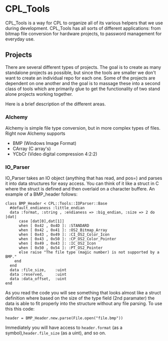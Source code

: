 CPL_Tools
=========

CPL_Tools is a way for CPL to organize all of its various helpers that we use during development.  CPL\_Tools has all sorts of different applications: from bitmap file conversion for hardware projects, to password management for everyday use.

Projects
--------

There are several different types of projects.  The goal is to create as many standalone projects as possible, but since the tools are smaller we don't want to create an individual repo for each one.  Some of the projects are dependent on one another and the goal is to massage these into a second class of tools which are primarily glue to get the functionality of two stand alone projects working together.

Here is a brief description of the different areas.

### Alchemy ###

Alchemy is simple file type conversion, but in more complex types of files.  Right now Alchemy supports

* BMP    (Windows Image Format)
* CArray (C array's)
* YCbCr  (Video digital compression 4:2:2)

### IO_Parser ###

IO_Parser takes an IO object (anything that has read, and pos=) and parses it into data structures for easy access.  You can think of it like a struct in C where the struct is defined and then overlaid on a character buffere.  An example of a BMP_header follows:

    class BMP_Header < CPL::Tools::IOParser::Base
      #default_endianess :little_endian
      data :format, :string , :endianess => :big_endian, :size => 2 do |dat|
          case [dat[0],dat[1]]
          when [ 0x42 , 0x4D ]: :STANDARD
          when [ 0x42 , 0x41 ]: :OS2_Bitmap_Array
          when [ 0x43 , 0x49 ]: :CI_OS2_Color_Icon
          when [ 0x43 , 0x50 ]: :CP_OS2_Color_Pointer
          when [ 0x49 , 0x43 ]: :IC_OS2_Icon
          when [ 0x50 , 0x54 ]: :PT_OS2_Pointer
          else raise "The file type (magic number) is not supported by a BMP."
        end
      end
      data :file_size,    :uint
      data :reserved,     :uint
      data :data_offset,  :uint
    end

As you read the code you will see something that looks almost like a struct definition where based on the size of the type field (2nd paramater) the data is able to fit properly into the structure without any file parsing.  To use this this code:
    
    header = BMP_Header.new.parse(File.open("file.bmp"))

Immediately you will have access to `header.format` (as a symbol),`header.file_size` (as a uint), and so on.
